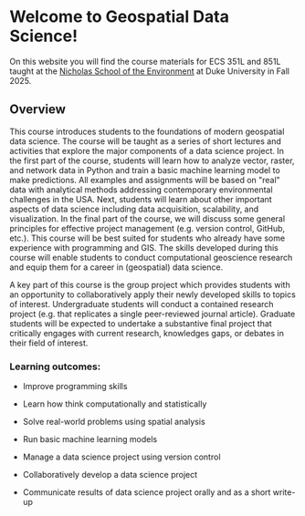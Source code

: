 # Welcome to Geospatial Data Science!

On this website you will find the course materials for ECS 351L and 851L taught at the [Nicholas School of the Environment](https://nicholas.duke.edu/) at Duke University in Fall 2025.

## Overview

This course introduces students to the foundations of modern geospatial data science. The course will be taught as a series of short lectures and activities that explore the major components of a data science project. In the first part of the course, students will learn how to analyze vector, raster, and network data in Python and train a basic machine learning model to make predictions. All examples and assignments will be based on "real" data with analytical methods addressing contemporary environmental challenges in the USA. Next, students will learn about other important aspects of data science including data acquisition, scalability, and visualization. In the final part of the course, we will discuss some general principles for effective project management (e.g. version control, GitHub, etc.). This course will be best suited for students who already have some experience with programming and GIS. The skills developed during this course will enable students to conduct computational geoscience research and equip them for a career in (geospatial) data science.

A key part of this course is the group project which provides students with an opportunity to collaboratively apply their newly developed skills to topics of interest. Undergraduate students will conduct a contained research project (e.g. that replicates a single peer-reviewed journal article). Graduate students will be expected to undertake a substantive final project that critically engages with current research, knowledges gaps, or debates in their field of interest. 

### Learning outcomes:

* Improve programming skills

* Learn how think computationally and statistically

* Solve real-world problems using spatial analysis

* Run basic machine learning models

* Manage a data science project using version control

* Collaboratively develop a data science project

* Communicate results of data science project orally and as a short write-up